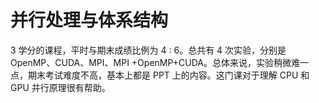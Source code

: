 # 并行处理与体系结构

3 学分的课程，平时与期末成绩比例为 4 : 6。总共有 4 次实验，分别是 OpenMP、CUDA、MPI、MPI +OpenMP+CUDA。总体来说，实验稍微难一点，期末考试难度不高，基本上都是 PPT 上的内容。这门课对于理解 CPU 和 GPU 并行原理很有帮助。

